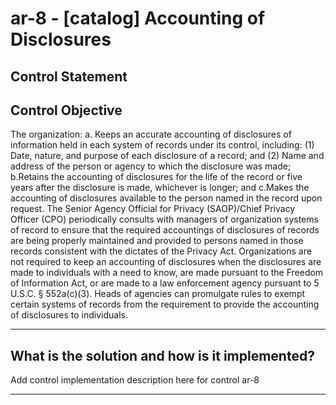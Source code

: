 # ar-8 - \[catalog\] Accounting of Disclosures

## Control Statement

## Control Objective

The organization:  a. Keeps an accurate accounting of disclosures of information held in each system of records under its control, including:  (1) Date, nature, and purpose of each disclosure of a record; and  (2) Name and address of the person or agency to which the disclosure was made;  b.Retains the accounting of disclosures for the life of the record or five years after the disclosure is made, whichever is longer; and  c.Makes the accounting of disclosures available to the person named in the record upon request.    The Senior Agency Official for Privacy (SAOP)/Chief Privacy Officer (CPO) periodically consults with managers of organization systems of record to ensure that the required accountings of disclosures of records are being properly maintained and provided to persons named in those records consistent with the dictates of the Privacy Act. Organizations are not required to keep an accounting of disclosures when the disclosures are made to individuals with a need to know, are made pursuant to the Freedom of Information Act, or are made to a law enforcement agency pursuant to 5 U.S.C. § 552a(c)(3). Heads of agencies can promulgate rules to exempt certain systems of records from the requirement to provide the accounting of disclosures to individuals.

______________________________________________________________________

## What is the solution and how is it implemented?

Add control implementation description here for control ar-8

______________________________________________________________________
